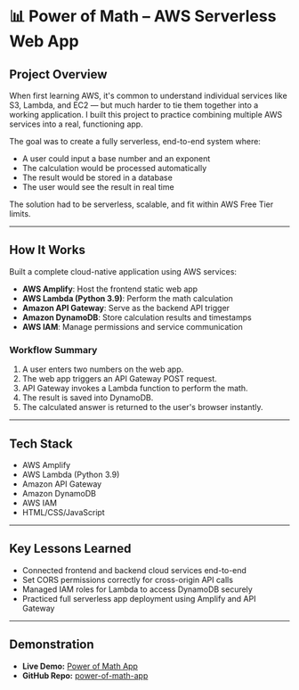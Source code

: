 # 📊 Power of Math – AWS Serverless Web App

## Project Overview
When first learning AWS, it's common to understand individual services like S3, Lambda, and EC2 — but much harder to tie them together into a working application. I built this project to practice combining multiple AWS services into a real, functioning app.

The goal was to create a fully serverless, end-to-end system where:
- A user could input a base number and an exponent
- The calculation would be processed automatically
- The result would be stored in a database
- The user would see the result in real time

The solution had to be serverless, scalable, and fit within AWS Free Tier limits.

---

## How It Works
Built a complete cloud-native application using AWS services:
- **AWS Amplify**: Host the frontend static web app
- **AWS Lambda (Python 3.9)**: Perform the math calculation
- **Amazon API Gateway**: Serve as the backend API trigger
- **Amazon DynamoDB**: Store calculation results and timestamps
- **AWS IAM**: Manage permissions and service communication

### Workflow Summary
1. A user enters two numbers on the web app.
2. The web app triggers an API Gateway POST request.
3. API Gateway invokes a Lambda function to perform the math.
4. The result is saved into DynamoDB.
5. The calculated answer is returned to the user's browser instantly.

---

## Tech Stack
- AWS Amplify
- AWS Lambda (Python 3.9)
- Amazon API Gateway
- Amazon DynamoDB
- AWS IAM
- HTML/CSS/JavaScript

---

## Key Lessons Learned
- Connected frontend and backend cloud services end-to-end
- Set CORS permissions correctly for cross-origin API calls
- Managed IAM roles for Lambda to access DynamoDB securely
- Practiced full serverless app deployment using Amplify and API Gateway

---

## Demonstration
- **Live Demo:** [Power of Math App](https://dev.d2nhcxnngqpa6w.amplifyapp.com)
- **GitHub Repo:** [power-of-math-app](https://github.com/josephventuri/power-of-math-app)
